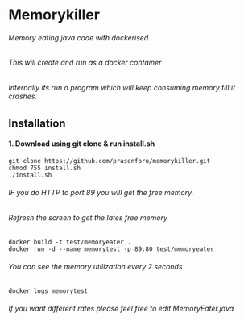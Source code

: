 # Memorykiller

###### Memory eating java code with dockerised.
######  This will create and run as a docker container 
######  Internally its  run a program which will keep consuming memory till it crashes.

## Installation

#### 1. Download using git clone & run install.sh

```
git clone https://github.com/prasenforu/memorykiller.git
chmod 755 install.sh
./install.sh
```

######  IF you do HTTP to port 89 you will get the free memory. 
######  Refresh the screen to get the lates free memory

```
docker build -t test/memoryeater .
docker run -d --name memorytest -p 89:80 test/memoryeater
```

######  You can see the memory utilization every 2 seconds
```
docker logs memorytest
```
######  If you want different rates please feel free to edit MemoryEater.java
